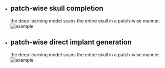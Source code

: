 

* ## patch-wise skull completion
  the deep learning model scans the entire skull in a patch-wise manner.  
![example](https://github.com/li-jianning/patch-based-skull-completion/blob/master/images/patch-wise.gif)

* ## patch-wise direct implant generation
  the deep learning model scans the entire skull in a patch-wise manner. 
![example](https://github.com/li-jianning/patch-based-skull-completion/blob/master/images/patch-wise-implant.gif)
